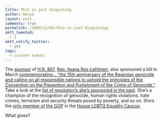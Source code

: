 ```yaml
---
title: This is just disgusting
author: Harpo
layout: post
comments: true
permalink: /2009/11/04/this-is-just-disgusting/
aktt_tweeted:
  - 1
aktt_notify_twitter:
  - yes
tags:
  - current events
---
```

The <a href="http://thomas.loc.gov/cgi-bin/bdquery/D?d111:20:./temp/~bdVfTw::" target="_blank">sponsor</a> of <a href="http://hdl.loc.gov/loc.uscongress/legislation.111hres867" target="_blank">H.R. 867</a>, <a href="http://ros-lehtinen.house.gov/" target="_blank">Rep. Ileana Ros-Lehtinen</a>, also sponsored a bill in March <a href="http://thomas.loc.gov/cgi-bin/bdquery/D?d111:4:./temp/~bdVfTw::" target="_blank">commemorating&#8230; &#8220;the 15th anniversary of the Rwandan genocide and calling on all responsible nations to uphold the principles of the Convention on the Prevention and Punishment of the Crime of Genocide.&#8221;</a>. Take a look at the <a href="http://thomas.loc.gov/cgi-bin/bdquery/R?d111:FLD003:@1(Rep+Ros-Lehtinen+Ileana):" target="_blank">list of resolution&#8217;s she&#8217;s sponsored in the past</a>. She&#8217;s a champion of the recognition of genocide, human rights violations, hate crimes, terrorism and security threats posed by poverty, and so on. She&#8217;s the <a href="http://en.wikipedia.org/wiki/Ileana_Ros-Lehtinen" target="_blank">only member of the GOP</a> in the <a href="http://lgbt.tammybaldwin.house.gov/membership.shtml" target="_blank">House LGBTQ Equality Caucus</a>.

What gives?